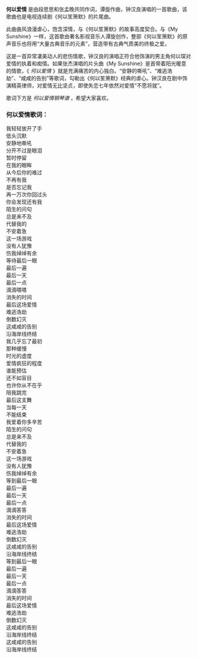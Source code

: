 

**何以爱情** 是由段思思和张孟晚共同作词，谭旋作曲，钟汉良演唱的一首歌曲，该歌曲也是电视连续剧《何以笙箫默》的片尾曲。  
  
此曲曲风浪漫虐心，饱含深情，与《何以笙箫默》的故事高度契合。与《My
Sunshine》一样，这首歌由著名影视音乐人谭旋创作，整部《何以笙箫默》的原声音乐也将用“大量古典音乐的元素”，营造带有古典气质美的终极之爱。  
  
这是一首异常凄美动人的悲伤情歌，钟汉良的演唱正符合他饰演的男主角何以琛对爱情的执着和痴情。如果张杰演唱的片头曲《My
Sunshine》是首带着阳光暖意的情歌，《 _何以爱情_
》就是充满痛苦的内心独白。“安静的嘶吼”、“难逃浩劫”、“咸咸的告别”等歌词，勾勒出《何以笙箫默》经典的虐心。钟汉良在剧中饰演精英律师，对爱情无比坚贞，即使失恋七年依然对爱情“不愿将就”。  
  
歌词下方是 _何以爱情钢琴谱_ ，希望大家喜欢。

### 何以爱情歌词：

我轻轻放开了手  
低头沉默  
安静地嘶吼  
分开不过是眼泪  
暂时停留  
在我的眼眸  
从今后你的难过  
不再有我  
是否忘记我  
再一万次你回过头  
你会发现还有我  
陌生的问句  
总是来不及  
代替我的  
不安着急  
这一场游戏  
没有人犹豫  
伤我绰绰有余  
等待最后一眼  
最后一遍  
最后一天  
最后一点  
滴滴嗒嗒  
消失的时间  
最后这场爱情  
难逃浩劫  
倒数幻灭  
这咸咸的告别  
沿海岸线终结  
我几乎忘了最初  
那种缓慢  
时光的虚度  
爱情疯狂的程度  
谁能预估  
还不如盲目  
也许你从不在乎  
陪我跳完  
最后这支舞  
当每一天  
不能结束  
我爱着你多辛苦  
陌生的问句  
总是来不及  
代替我的  
不安着急  
这一场游戏  
没有人犹豫  
伤我绰绰有余  
等到最后一眼  
最后一遍  
最后一天  
最后一点  
滴滴答答  
消失的时间  
最后这场爱情  
难逃浩劫  
倒数幻灭  
这咸咸的告别  
沿海岸线终结  
等到最后一眼  
最后一遍  
最后一天  
最后一点  
滴滴答答  
消失的时间  
最后这场爱情  
难逃浩劫  
倒数幻灭  
这咸咸的告别  
沿海岸线终结  
这咸咸的告别  
沿海岸线终结

